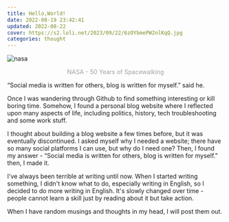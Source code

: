 ```yaml
---
title: Hello,World!
date: 2022-08-19 23:42:41
updated: 2022-08-22
cover: https://s2.loli.net/2023/09/22/6zOYbmePW2nlKqQ.jpg
categories: thought
---
```



![nasa](https://s2.loli.net/2023/09/22/6zOYbmePW2nlKqQ.jpg)<center><font color= #a3a0a0>NASA - 50 Years of Spacewalking</font></center>


“Social media is written for others,  blog is written for myself.” said he.

Once I was wandering through Github to find something interesting or kill boring time. Somehow, I found a personal blog website where I reflected upon many aspects of life, including politics, history, tech troubleshooting and some work stuff.

I thought about building a blog website a few times before, but it was eventually discontinued. I asked myself why I needed a website; there have so many social platforms I can use, but why do I need one? Then, I found my answer - “Social media is written for others, blog is written for myself.” then, I made it.

I've always been terrible at writing until now. When I started writing something, I didn't know what to do, especially writing in English, so I decided to do more writing in English. It's slowly changed over time - people cannot learn a skill just by reading about it but take action.

When I have random musings and thoughts in my head, I will post them out.